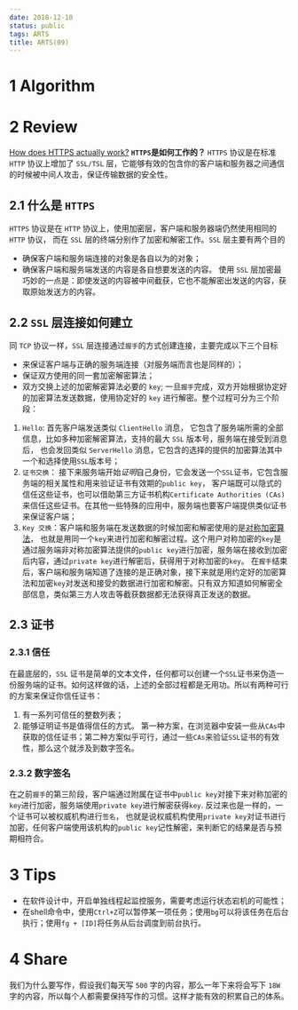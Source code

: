 ```yaml
---
date: 2018-12-10
status: public
tags: ARTS
title: ARTS(09)
---
```

# 1 Algorithm
# 2 Review
[How does HTTPS actually work?](https://robertheaton.com/2014/03/27/how-does-https-actually-work/)
**`HTTPS`是如何工作的？**
`HTTPS` 协议是在标准 `HTTP` 协议上增加了 `SSL/TSL` 层，它能够有效的包含你的客户端和服务器之间通信的时候被中间人攻击，保证传输数据的安全性。
## 2.1 什么是 `HTTPS`
`HTTPS` 协议是在 `HTTP` 协议上，使用加密层，客户端和服务器端仍然使用相同的 `HTTP` 协议， 而在 `SSL` 层的终端分别作了加密和解密工作。`SSL` 层主要有两个目的
- 确保客户端和服务端连接的对象是各自以为的对象；
- 确保客户端和服务端发送的内容是各自想要发送的内容。
使用 `SSL` 层加密最巧妙的一点是：即使发送的内容被中间截获，它也不能解密出发送的内容，获取原始发送方的内容。
## 2.2 `SSL` 层连接如何建立
同 `TCP` 协议一样，`SSL` 层连接通过`握手`的方式创建连接，主要完成以下三个目标
- 来保证客户端与正确的服务端连接（对服务端而言也是同样的）；
- 保证双方使用的同一套加密解密算法；
- 双方交换上述的加密解密算法必要的 `key`;
一旦`握手`完成，双方开始根据协定好的加密算法发送数据，使用协定好的 `key` 进行解密。整个过程可分为三个阶段：
1. `Hello`: 首先客户端发送类似 `ClientHello` 消息， 它包含了服务端所需的全部信息，比如多种加密解密算法，支持的最大 `SSL` 版本号，服务端在接受到消息后， 也会发回类似 `ServerHello` 消息，它包含的选择的提供的加密算法其中一个和选择使用`SSL`版本号；
2. `证书交换`： 接下来服务端开始*证明*自己身份，它会发送一个`SSL`证书，它包含服务端的相关属性和用来验证证书有效期的`public key`， 客户端既可以隐式的信任这些证书，也可以借助第三方证书机构`Certificate Authorities (CAs)`来信任这些证书。在其他一些特殊的应用中，服务端也要客户端提供类似证书来保证客户端；
3. `Key 交换`：客户端和服务端在发送数据的时候加密和解密使用的是[对称加密算法](https://en.wikipedia.org/wiki/Symmetric-key_algorithm)， 也就是用同一个`key`来进行加密和解密过程。这个用户对称加密的`key`是通过服务端非对称加密算法提供的`public key`进行加密，服务端在接收到加密后内容，通过`private key`进行解密后，获得用于对称加密的`key`。
在`握手`结束后，客户端和服务端知道了连接的是正确对象，接下来就是用约定好的加密算法和加密`key`对发送和接受的数据进行加密和解密。只有双方知道如何解密全部信息，类似第三方人攻击等截获数据都无法获得真正发送的数据。
## 2.3 证书
### 2.3.1 信任
在最底层的，`SSL` 证书是简单的文本文件，任何都可以创建一个`SSL`证书来伪造一份服务端的证书。如何这样做的话，上述的全部过程都是无用功。所以有两种可行的方案来保证你信任证书：
1. 有一系列可信任的整数列表；
2. 能够证明证书是值得信任的方式。
第一种方案，在浏览器中安装一些从`CAs`中获取的信任证书；第二种方案似乎可行，通过一些`CAs`来验证`SSL`证书的有效性，那么这个就涉及到数字签名。
### 2.3.2 数字签名
在之前`握手`的第三阶段，客户端通过附属在证书中`public key`对接下来对称加密的`key`进行加密，服务端使用`private key`进行解密获得`key`.
反过来也是一样的，一个证书可以被权威机构进行`签名`， 也就是说权威机构使用`private key`对证书进行加密，任何客户端使用该机构的`public key`记性解密，来判断它的结果是否与预期相符合。
# 3 Tips
- 在软件设计中，开启单独线程起监控服务，需要考虑运行状态宕机的可能性；
- 在shell命令中，使用`Ctrl+Z`可以暂停某一项任务；使用`bg`可以将该任务在后台执行；使用`fg + [ID]`将任务从后台调度到前台执行。
# 4 Share
我们为什么要写作，假设我们每天写 `500` 字的内容，那么一年下来将会写下 `18W` 字的内容，所以每个人都需要保持写作的习惯。这样才能有效的积累自己的体系。